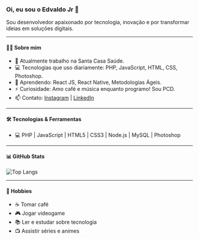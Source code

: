 ### Oi, eu sou o Edvaldo Jr 👋

Sou desenvolvedor apaixonado por tecnologia, inovação e por transformar ideias em soluções digitais.

---

#### 👨‍💻 Sobre mim

- 🏢 Atualmente trabalho na Santa Casa Saúde.
- 💻 Tecnologias que uso diariamente: PHP, JavaScript, HTML, CSS, Photoshop.
- 🚀 Aprendendo: React JS, React Native, Metodologias Ágeis.
- ⚡ Curiosidade: Amo café e música enquanto programo! Sou PCD.
- 📫 Contato: [Instagram](https://instagram.com/edonejunior) | [LinkedIn](https://www.linkedin.com/in/edonejunior)

---

#### 🛠️ Tecnologias & Ferramentas

- 💻 PHP | JavaScript | HTML5 | CSS3 | Node.js | MySQL | Photoshop

---

#### 📊 GitHub Stats

![Top Langs](https://github-readme-stats.vercel.app/api/top-langs/?username=edonejunior&layout=compact&title_color=007bff&text_color=e7e7e7&icon_color=007bff&bg_color=171c28)

---

#### 🎵 Hobbies

- ☕ Tomar café
- 🎮 Jogar videogame
- 📚 Ler e estudar sobre tecnologia
- 📺 Assistir séries e animes

<!--
**edonejunior/edonejunior** é um repositório ✨ _especial_ ✨ porque seu `README.md` (este arquivo) aparece no seu perfil do GitHub.
-->
